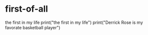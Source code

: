 # first-of-all
the first in my life
print("the first in my life")
print("Derrick Rose is my favorate basketball player")
